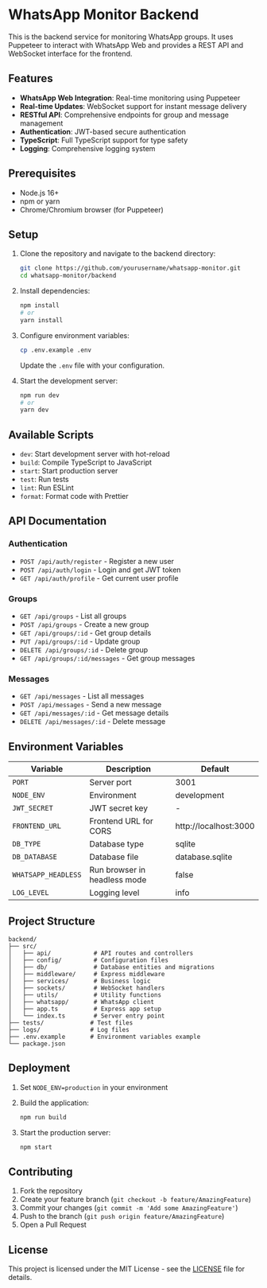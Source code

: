 # WhatsApp Monitor Backend

This is the backend service for monitoring WhatsApp groups. It uses Puppeteer to interact with WhatsApp Web and provides a REST API and WebSocket interface for the frontend.

## Features

- **WhatsApp Web Integration**: Real-time monitoring using Puppeteer
- **Real-time Updates**: WebSocket support for instant message delivery
- **RESTful API**: Comprehensive endpoints for group and message management
- **Authentication**: JWT-based secure authentication
- **TypeScript**: Full TypeScript support for type safety
- **Logging**: Comprehensive logging system

## Prerequisites

- Node.js 16+
- npm or yarn
- Chrome/Chromium browser (for Puppeteer)

## Setup

1. Clone the repository and navigate to the backend directory:

   ```bash
   git clone https://github.com/yourusername/whatsapp-monitor.git
   cd whatsapp-monitor/backend
   ```

2. Install dependencies:

   ```bash
   npm install
   # or
   yarn install
   ```

3. Configure environment variables:

   ```bash
   cp .env.example .env
   ```

   Update the `.env` file with your configuration.

4. Start the development server:

   ```bash
   npm run dev
   # or
   yarn dev
   ```

## Available Scripts

- `dev`: Start development server with hot-reload
- `build`: Compile TypeScript to JavaScript
- `start`: Start production server
- `test`: Run tests
- `lint`: Run ESLint
- `format`: Format code with Prettier

## API Documentation

### Authentication

- `POST /api/auth/register` - Register a new user
- `POST /api/auth/login` - Login and get JWT token
- `GET /api/auth/profile` - Get current user profile

### Groups

- `GET /api/groups` - List all groups
- `POST /api/groups` - Create a new group
- `GET /api/groups/:id` - Get group details
- `PUT /api/groups/:id` - Update group
- `DELETE /api/groups/:id` - Delete group
- `GET /api/groups/:id/messages` - Get group messages

### Messages

- `GET /api/messages` - List all messages
- `POST /api/messages` - Send a new message
- `GET /api/messages/:id` - Get message details
- `DELETE /api/messages/:id` - Delete message

## Environment Variables

| Variable | Description | Default |
|----------|-------------|---------|
| `PORT` | Server port | 3001 |
| `NODE_ENV` | Environment | development |
| `JWT_SECRET` | JWT secret key | - |
| `FRONTEND_URL` | Frontend URL for CORS | http://localhost:3000 |
| `DB_TYPE` | Database type | sqlite |
| `DB_DATABASE` | Database file | database.sqlite |
| `WHATSAPP_HEADLESS` | Run browser in headless mode | false |
| `LOG_LEVEL` | Logging level | info |

## Project Structure

```text
backend/
├── src/
│   ├── api/            # API routes and controllers
│   ├── config/         # Configuration files
│   ├── db/             # Database entities and migrations
│   ├── middleware/     # Express middleware
│   ├── services/       # Business logic
│   ├── sockets/        # WebSocket handlers
│   ├── utils/          # Utility functions
│   ├── whatsapp/       # WhatsApp client
│   ├── app.ts          # Express app setup
│   └── index.ts        # Server entry point
├── tests/             # Test files
├── logs/              # Log files
├── .env.example       # Environment variables example
└── package.json
```

## Deployment

1. Set `NODE_ENV=production` in your environment
2. Build the application:

   ```bash
   npm run build
   ```

3. Start the production server:

   ```bash
   npm start
   ```

## Contributing

1. Fork the repository
2. Create your feature branch (`git checkout -b feature/AmazingFeature`)
3. Commit your changes (`git commit -m 'Add some AmazingFeature'`)
4. Push to the branch (`git push origin feature/AmazingFeature`)
5. Open a Pull Request

## License

This project is licensed under the MIT License - see the [LICENSE](https://github.com/yourusername/whatsapp-monitor/blob/main/LICENSE) file for details.
